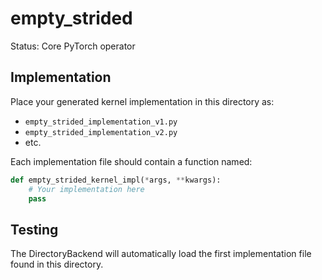 # empty_strided

Status: Core PyTorch operator

## Implementation

Place your generated kernel implementation in this directory as:
- `empty_strided_implementation_v1.py`
- `empty_strided_implementation_v2.py`
- etc.

Each implementation file should contain a function named:
```python
def empty_strided_kernel_impl(*args, **kwargs):
    # Your implementation here
    pass
```

## Testing

The DirectoryBackend will automatically load the first implementation file found in this directory.
